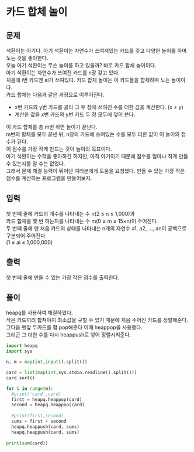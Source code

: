 # 카드 합체 놀이

## 문제
석환이는 아기다. 아기 석환이는 자연수가 쓰여져있는 카드를 갖고 다양한 놀이를 하며 노는 것을 좋아한다. </br>
오늘 아기 석환이는 무슨 놀이를 하고 있을까? 바로 카드 합체 놀이이다. </br>
아기 석환이는 자연수가 쓰여진 카드를 n장 갖고 있다.  </br>
처음에 i번 카드엔 ai가 쓰여있다. 카드 합체 놀이는 이 카드들을 합체하며 노는 놀이이다. </br>
카드 합체는 다음과 같은 과정으로 이루어진다. </br>
 - x번 카드와 y번 카드를 골라 그 두 장에 쓰여진 수를 더한 값을 계산한다. (x ≠ y) </br>
 - 계산한 값을 x번 카드와 y번 카드 두 장 모두에 덮어 쓴다. </br>
 
이 카드 합체를 총 m번 하면 놀이가 끝난다.  </br>
m번의 합체를 모두 끝낸 뒤, n장의 카드에 쓰여있는 수를 모두 더한 값이 이 놀이의 점수가 된다. </br>
이 점수를 가장 작게 만드는 것이 놀이의 목표이다. </br>
아기 석환이는 수학을 좋아하긴 하지만, 아직 아기이기 때문에 점수를 얼마나 작게 만들 수 있는지를 알 수는 없었다.  </br>
그래서 문제 해결 능력이 뛰어난 여러분에게 도움을 요청했다. 만들 수 있는 가장 작은 점수를 계산하는 프로그램을 만들어보자. </br>

## 입력
첫 번째 줄에 카드의 개수를 나타내는 수 n(2 ≤ n ≤ 1,000)과  </br>
카드 합체를 몇 번 하는지를 나타내는 수 m(0 ≤ m ≤ 15×n)이 주어진다. </br>
두 번째 줄에 맨 처음 카드의 상태를 나타내는 n개의 자연수 a1, a2, …, an이 공백으로 구분되어 주어진다. </br>
(1 ≤ ai ≤ 1,000,000) </br>

## 출력
첫 번째 줄에 만들 수 있는 가장 작은 점수를 출력한다. </br>

## 풀이
heapq를 사용하여 해결하였다. </br>
작은 카드끼리 합쳐야지 최소값을 구할 수 있기 때문에 처음 주어진 카드를 정렬해준다. </br>
그다음 맨앞 두카드를 합 pop해준다 이때 heappop을 사용했다. </br>
그리곤 그 더한 수를 다시 heappush로 넣어 정렬시켜준다. </br>
```python
import heapq
import sys

n, m = map(int,input().split())

card = list(map(int,sys.stdin.readline().split()))
card.sort()

for i in range(m):
  #print('card',card)
  first = heapq.heappop(card)
  second = heapq.heappop(card)
  
  #print(first,second)
  sums = first + second
  heapq.heappush(card, sums)
  heapq.heappush(card, sums)
    
print(sum(card))
```
